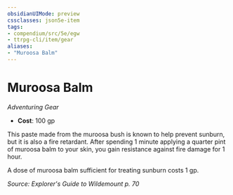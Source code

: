 ```yaml
---
obsidianUIMode: preview
cssclasses: json5e-item
tags:
- compendium/src/5e/egw
- ttrpg-cli/item/gear
aliases: 
- "Muroosa Balm"
---
```

# Muroosa Balm
*Adventuring Gear*  

- **Cost**: 100 gp

This paste made from the muroosa bush is known to help prevent sunburn, but it is also a fire retardant. After spending 1 minute applying a quarter pint of muroosa balm to your skin, you gain resistance against fire damage for 1 hour.

A dose of muroosa balm sufficient for treating sunburn costs 1 gp.

*Source: Explorer's Guide to Wildemount p. 70*
